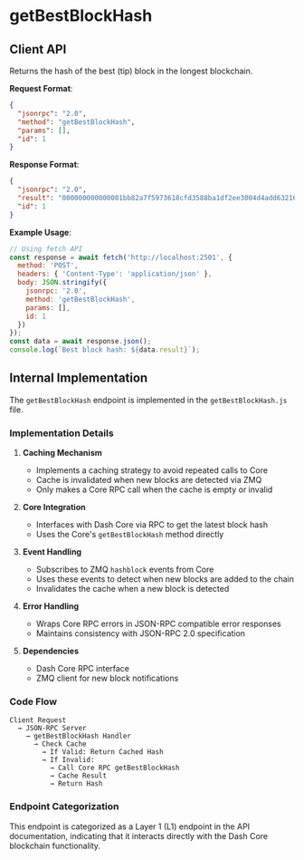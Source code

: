 # getBestBlockHash

## Client API

Returns the hash of the best (tip) block in the longest blockchain.

**Request Format**:
```json
{
  "jsonrpc": "2.0",
  "method": "getBestBlockHash",
  "params": [],
  "id": 1
}
```

**Response Format**:
```json
{
  "jsonrpc": "2.0",
  "result": "000000000000001bb82a7f5973618cfd3588ba1df2ee3004d4add6321678564b",
  "id": 1
}
```

**Example Usage**:
```javascript
// Using fetch API
const response = await fetch('http://localhost:2501', {
  method: 'POST',
  headers: { 'Content-Type': 'application/json' },
  body: JSON.stringify({
    jsonrpc: '2.0',
    method: 'getBestBlockHash',
    params: [],
    id: 1
  })
});
const data = await response.json();
console.log(`Best block hash: ${data.result}`);
```

## Internal Implementation

The `getBestBlockHash` endpoint is implemented in the `getBestBlockHash.js` file.

### Implementation Details

1. **Caching Mechanism**
   - Implements a caching strategy to avoid repeated calls to Core
   - Cache is invalidated when new blocks are detected via ZMQ
   - Only makes a Core RPC call when the cache is empty or invalid

2. **Core Integration**
   - Interfaces with Dash Core via RPC to get the latest block hash
   - Uses the Core's `getBestBlockHash` method directly

3. **Event Handling**
   - Subscribes to ZMQ `hashblock` events from Core
   - Uses these events to detect when new blocks are added to the chain
   - Invalidates the cache when a new block is detected

4. **Error Handling**
   - Wraps Core RPC errors in JSON-RPC compatible error responses
   - Maintains consistency with JSON-RPC 2.0 specification

5. **Dependencies**
   - Dash Core RPC interface
   - ZMQ client for new block notifications

### Code Flow

```
Client Request 
  → JSON-RPC Server 
    → getBestBlockHash Handler 
      → Check Cache
        → If Valid: Return Cached Hash
        → If Invalid: 
          → Call Core RPC getBestBlockHash
          → Cache Result
          → Return Hash
```

### Endpoint Categorization

This endpoint is categorized as a Layer 1 (L1) endpoint in the API documentation, indicating that it interacts directly with the Dash Core blockchain functionality.